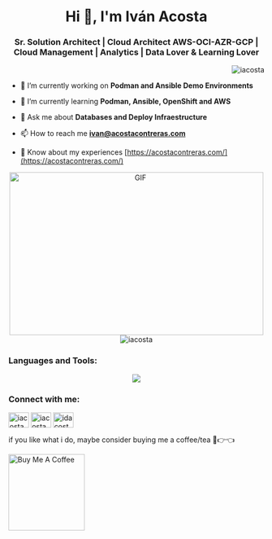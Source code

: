 <h1 align="center">Hi 👋, I'm Iván Acosta</h1>
<h3 align="center"> Sr. Solution Architect | Cloud Architect AWS-OCI-AZR-GCP | Cloud Management | Analytics | Data Lover & Learning Lover</h3>

<p align="right"> <img src="https://komarev.com/ghpvc/?username=iacosta&label=Profile%20views&color=0e75b6&style=flat" alt="iacosta" /> </p>

- 🔭 I’m currently working on **Podman and Ansible Demo Environments**

- 🌱 I’m currently learning **Podman, Ansible, OpenShift and AWS**

- 💬 Ask me about **Databases and Deploy Infraestructure**

- 📫 How to reach me **<ivan@acostacontreras.com>**

- 📄 Know about my experiences [https://acostacontreras.com/](https://acostacontreras.com/)

<div align="center">
  <img src="https://github.com/abhisheknaiidu/abhisheknaiidu/blob/master/code.gif?raw=true" alt="GIF" width="500" height="320" />
  <br />
  <img src="https://github-readme-stats.vercel.app/api?username=iacosta&show_icons=true&theme=gotham" alt="iacosta" />
</div>


<h3 align="left">Languages and Tools:</h3>
<p align="center">
  <a href="https://skillicons.dev">
    <img src="https://skillicons.dev/icons?i=git,github,gitlab,docker,bash,vim,gcp,aws,azure,vim,ansible,openshift,linux,r,graphql,mysql,sqlite,postgres,py,vscode" />
  </a>
</p>



<h3 align="left">Connect with me:</h3>
<p align="left">
<a href="https://twitter.com/iacostac" target="blank"><img align="center" src="https://cdn.jsdelivr.net/npm/simple-icons@3.0.1/icons/twitter.svg" alt="iacostac" height="30" width="40" /></a>
<a href="https://linkedin.com/in/iacostac" target="blank"><img align="center" src="https://cdn.jsdelivr.net/npm/simple-icons@3.0.1/icons/linkedin.svg" alt="iacostac" height="30" width="40" /></a>
<a href="https://fb.com/idacostac" target="blank"><img align="center" src="https://cdn.jsdelivr.net/npm/simple-icons@3.0.1/icons/facebook.svg" alt="idacostac" height="30" width="40" /></a>
</p>

if you like what i do, maybe consider buying me a coffee/tea 🥺👉👈

<a href="https://bmc.link/idarioacosh" target="_blank"><img src="https://cdn.buymeacoffee.com/buttons/v2/default-red.png" alt="Buy Me A Coffee" width="150" ></a>
